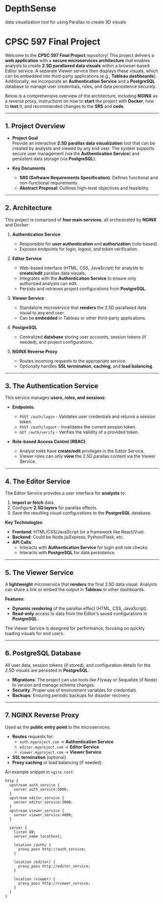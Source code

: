 

# DepthSense
data visualization tool for using Parallax to create 3D visuals

# CPSC 597 Final Project

Welcome to the **CPSC 597 Final Project** repository! This project delivers a **web application** with a **secure microservices architecture** that enables analysts to create **2.5D parallaxed data visuals** within a browser-based Editor service. A separate Viewer service then displays these visuals, which can be embedded into third-party applications (e.g., **Tableau dashboards**). Additionally, we incorporate an **Authentication Service** and a **PostgreSQL** database to manage user credentials, roles, and data persistence securely.

Below is a comprehensive overview of the architecture, including **NGINX** as a reverse proxy, instructions on how to **start** the project with **Docker**, how to **test** it, and recommended changes to the **SRS** and **code**.

---

## 1. Project Overview

- **Project Goal**  
  Provide an interactive **2.5D parallax data visualization** tool that can be created by analysts and viewed by any end user. The system supports secure user management (via the **Authentication Service**) and persistent data storage (via **PostgreSQL**).

- **Key Documents**  
  - **SRS (Software Requirements Specification)**: Defines functional and non-functional requirements.  
  - **Abstract Proposal**: Outlines high-level objectives and feasibility.

---

## 2. Architecture

This project is comprised of **four main services**, all orchestrated by **NGINX** and Docker:

1. **Authentication Service**  
   - Responsible for **user authentication** and **authorization** (role-based).  
   - Exposes endpoints for login, logout, and token verification.  

2. **Editor Service**  
   - Web-based interface (HTML, CSS, JavaScript) for analysts to **create/edit** parallax data visuals.  
   - Integrates with the **Authentication Service** to ensure only authorized analysts can edit.  
   - Persists and retrieves project configurations from **PostgreSQL**.

3. **Viewer Service**  
   - Standalone microservice that **renders** the 2.5D parallaxed data visual to any end user.  
   - Can be **embedded** in Tableau or other third-party applications.  

4. **PostgreSQL**  
   - Centralized **database** storing user accounts, session tokens (if needed), and project configurations.  

5. **NGINX Reverse Proxy**  
   - Routes incoming requests to the appropriate service.  
   - Optionally handles **SSL termination**, **caching**, and **load balancing**.


---

## 3. The Authentication Service

This service manages **users, roles, and sessions**:

- **Endpoints**:
  - `POST /auth/login` - Validates user credentials and returns a session token.
  - `POST /auth/logout` - Invalidates the current session token.
  - `GET /auth/verify` - Verifies the validity of a provided token.

- **Role-based Access Control (RBAC)**:
  - Analyst roles have **create/edit** privileges in the Editor Service.
  - Viewer roles can only **view** the 2.5D parallax content via the Viewer Service.

---

## 4. The Editor Service

The Editor Service provides a user interface for **analysts** to:

1. **Import or fetch** data.
2. Configure **2.5D layers** for parallax effects.
3. Save the resulting visual configurations to the **PostgreSQL** database.

**Key Technologies**:
- **Frontend**: HTML/CSS/JavaScript (or a framework like React/Vue).  
- **Backend**: Could be Node.js/Express, Python/Flask, etc.  
- **API Calls**:
  - Interacts with **Authentication Service** for login and role checks.
  - Interacts with **PostgreSQL** for data persistence.

---

## 5. The Viewer Service

A **lightweight** microservice that **renders** the final 2.5D data visual. Analysts can share a link or embed the output in **Tableau** or other dashboards.

**Features**:
- **Dynamic rendering** of the parallax effect (HTML, CSS, JavaScript).
- **Read-only** access to data from the Editor’s saved configurations in **PostgreSQL**.

The Viewer Service is designed for performance, focusing on quickly loading visuals for end users.

---

## 6. PostgreSQL Database

All user data, session tokens (if stored), and configuration details for the 2.5D visuals are persisted in **PostgreSQL**.

- **Migrations**: The project can use tools like Flyway or Sequelize (if Node) to version and manage schema changes.
- **Security**: Proper use of environment variables for credentials.  
- **Backups**: Ensuring periodic backups for disaster recovery.

---

## 7. NGINX Reverse Proxy

Used as the **public entry point** to the microservices:

- **Routes** requests for:
  - `auth.myproject.com` → **Authentication Service**
  - `editor.myproject.com` → **Editor Service**
  - `viewer.myproject.com` → **Viewer Service**
- **SSL termination** (optional).
- **Proxy caching** or load balancing (if needed).

An example snippet in `nginx.conf`:

```nginx
http {
  upstream auth_service {
    server auth_service:5000;
  }
  upstream editor_service {
    server editor_service:3000;
  }
  upstream viewer_service {
    server viewer_service:4000;
  }

  server {
    listen 80;
    server_name localhost;

    location /auth/ {
      proxy_pass http://auth_service;
    }

    location /editor/ {
      proxy_pass http://editor_service;
    }

    location /viewer/ {
      proxy_pass http://viewer_service;
    }
  }
}

